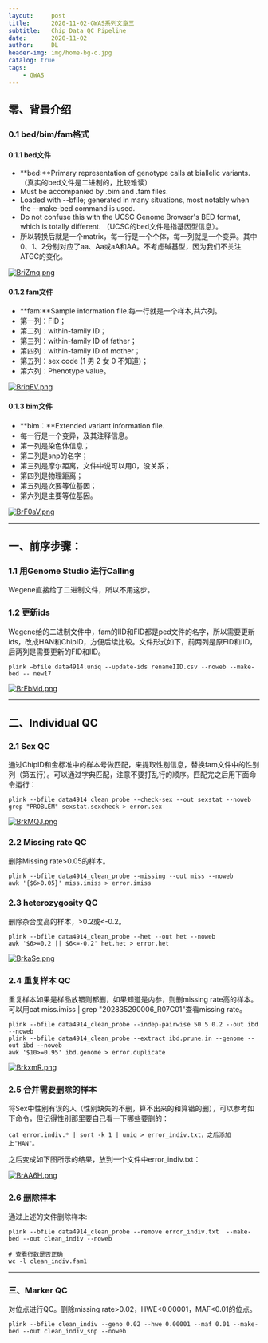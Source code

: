 ```yaml
---
layout:     post
title:      2020-11-02-GWAS系列文章三
subtitle:   Chip Data QC Pipeline
date:       2020-11-02
author:     DL
header-img: img/home-bg-o.jpg
catalog: true
tags:
    - GWAS
---
```


## 零、背景介绍

### 0.1 bed/bim/fam格式

#### 0.1.1 bed文件

- **bed:**Primary representation of genotype calls at biallelic variants. （真实的bed文件是二进制的，比较难读）
- Must be accompanied by .bim and .fam files. 
- Loaded with --bfile; generated in many situations, most notably when the --make-bed command is used. 
- Do not confuse this with the UCSC Genome Browser's BED format, which is totally different. （UCSC的bed文件是指基因型信息）。
- 所以转换后就是一个matrix，每一行是一个个体，每一列就是一个变异。其中0、1、2分别对应了aa、Aa或aA和AA。不考虑碱基型，因为我们不关注ATGC的变化。

[![BriZmq.png](https://s1.ax1x.com/2020/11/02/BriZmq.png)](https://imgchr.com/i/BriZmq)


#### 0.1.2 fam文件

- **fam:**Sample information file.每一行就是一个样本,共六列。
- 第一列：FID；
- 第二列：within-family ID；
- 第三列：within-family ID of father；
- 第四列：within-family ID of mother；
- 第五列：sex code (1 男 2 女 0 不知道)；
- 第六列：Phenotype value。

[![BriqEV.png](https://s1.ax1x.com/2020/11/02/BriqEV.png)](https://imgchr.com/i/BriqEV)


#### 0.1.3 bim文件

- **bim：**Extended variant information file. 
- 每一行是一个变异，及其注释信息。
- 第一列是染色体信息；
- 第二列是snp的名字；
- 第三列是摩尔距离，文件中说可以用0，没关系；
- 第四列是物理距离；
- 第五列是次要等位基因；
- 第六列是主要等位基因。

[![BrF0aV.png](https://s1.ax1x.com/2020/11/02/BrF0aV.png)](https://imgchr.com/i/BrF0aV)

---

## 一、前序步骤：

### 1.1 用Genome Studio 进行Calling

Wegene直接给了二进制文件，所以不用这步。

### 1.2 更新ids

Wegene给的二进制文件中，fam的IID和FID都是ped文件的名字，所以需要更新ids，改成HAN和ChipID，方便后续比较。文件形式如下，前两列是原FID和IID，后两列是需要更新的FID和IID。

```
plink –bfile data4914.uniq --update-ids renameIID.csv --noweb --make-bed -- new17
```

[![BrFbMd.png](https://s1.ax1x.com/2020/11/02/BrFbMd.png)](https://imgchr.com/i/BrFbMd)

---

## 二、Individual QC

### 2.1 Sex QC

通过ChipID和金标准中的样本号做匹配，来提取性别信息，替换fam文件中的性别列（第五行）。可以通过字典匹配，注意不要打乱行的顺序。匹配完之后用下面命令运行：

```
plink --bfile data4914_clean_probe --check-sex --out sexstat --noweb
grep "PROBLEM" sexstat.sexcheck > error.sex
```

[![BrkMQJ.png](https://s1.ax1x.com/2020/11/02/BrkMQJ.png)](https://imgchr.com/i/BrkMQJ)

### 2.2 Missing rate QC

删除Missing rate>0.05的样本。

```
plink --bfile data4914_clean_probe --missing --out miss --noweb
awk '{$6>0.05}' miss.imiss > error.imiss
```

### 2.3 heterozygosity QC

删除杂合度高的样本，>0.2或<-0.2。

```
plink --bfile data4914_clean_probe --het --out het --noweb
awk '$6>=0.2 || $6<=-0.2' het.het > error.het
```

[![BrkaSe.png](https://s1.ax1x.com/2020/11/02/BrkaSe.png)](https://imgchr.com/i/BrkaSe)

### 2.4 重复样本 QC

重复样本如果是样品放错则都删，如果知道是内参，则删missing rate高的样本。可以用cat miss.imiss | grep "202835290006_R07C01"查看missing rate。

```
plink --bfile data4914_clean_probe --indep-pairwise 50 5 0.2 --out ibd --noweb
plink --bfile data4914_clean_probe --extract ibd.prune.in --genome --out ibd --noweb
awk '$10>=0.95' ibd.genome > error.duplicate
```

[![BrkxmR.png](https://s1.ax1x.com/2020/11/02/BrkxmR.png)](https://imgchr.com/i/BrkxmR)

### 2.5 合并需要删除的样本

将Sex中性别有误的人（性别缺失的不删，算不出来的和算错的删），可以参考如下命令，但记得性别那里要自己看一下哪些要删的：

```
cat error.indiv.* | sort -k 1 | uniq > error_indiv.txt，之后添加上"HAN"。
```

之后变成如下图所示的结果，放到一个文件中error_indiv.txt：

[![BrAA6H.png](https://s1.ax1x.com/2020/11/02/BrAA6H.png)](https://imgchr.com/i/BrAA6H)

### 2.6 删除样本

通过上述的文件删除样本:

```
plink --bfile data4914_clean_probe --remove error_indiv.txt  --make-bed --out clean_indiv --noweb

# 查看行数是否正确
wc -l clean_indiv.fam1
```
---

### 三、Marker QC

对位点进行QC。删除missing rate>0.02，HWE<0.00001，MAF<0.01的位点。

```
plink --bfile clean_indiv --geno 0.02 --hwe 0.00001 --maf 0.01 --make-bed --out clean_indiv_snp --noweb
```